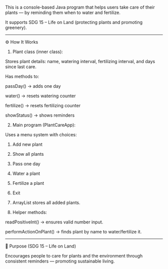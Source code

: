 This is a console-based Java program that helps users take care of their plants — by reminding them when to water and fertilize.

It supports SDG 15 – Life on Land (protecting plants and promoting greenery).


---

⚙️ How It Works

1. Plant class (inner class):

Stores plant details:
name, watering interval, fertilizing interval, and days since last care.

Has methods to:

passDay() → adds one day

water() → resets watering counter

fertilize() → resets fertilizing counter

showStatus() → shows reminders




2. Main program (PlantCareApp):

Uses a menu system with choices:

1. Add new plant


2. Show all plants


3. Pass one day


4. Water a plant


5. Fertilize a plant


6. Exit





3. ArrayList<Plant> stores all added plants.


4. Helper methods:

readPositiveInt() → ensures valid number input.

performActionOnPlant() → finds plant by name to water/fertilize it.





---

🌿 Purpose (SDG 15 – Life on Land)

Encourages people to care for plants and the environment through consistent reminders — promoting sustainable living.

